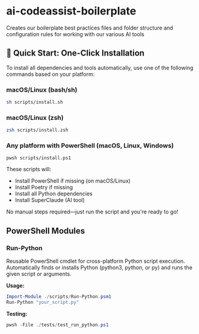 # ai-codeassist-boilerplate

Creates our boilerplate best practices files and folder structure and configuration rules for working with our various AI tools

## 🚀 Quick Start: One-Click Installation

To install all dependencies and tools automatically, use one of the following commands based on your platform:

### macOS/Linux (bash/sh)

```sh
sh scripts/install.sh
```

### macOS/Linux (zsh)

```zsh
zsh scripts/install.zsh
```

### Any platform with PowerShell (macOS, Linux, Windows)

```pwsh
pwsh scripts/install.ps1
```

These scripts will:

- Install PowerShell if missing (on macOS/Linux)
- Install Poetry if missing
- Install all Python dependencies
- Install SuperClaude (AI tool)

No manual steps required—just run the script and you're ready to go!

## PowerShell Modules

### Run-Python

Reusable PowerShell cmdlet for cross-platform Python script execution. Automatically finds or installs Python (python3, python, or py) and runs the given script or arguments.

**Usage:**

```powershell
Import-Module ./scripts/Run-Python.psm1
Run-Python "your_script.py"
```

**Testing:**

```powershell
pwsh -File ./tests/test_run_python.ps1
```
